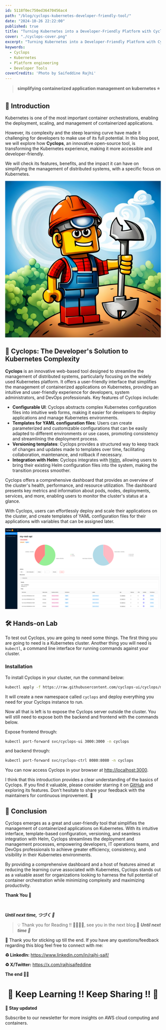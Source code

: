 ```yaml
---
id: 5118f0ec750ed36470456ac4
path: "/blog/cyclops-kubernetes-developer-friendly-tool/"
date: "2024-10-26 22:22:00"
published: true
title: "Turning Kubernetes into a Developer-Friendly Platform with Cyclops ⛵️"
cover: "./cyclops-cover.png"
excerpt: "Turning Kubernetes into a Developer-Friendly Platform with Cyclops."
keywords:
  - Cyclops
  - Kubernetes
  - Platform engineering
  - Developer Tools
coverCredits: 'Photo by Saifeddine Rajhi'
---
```


> **simplifying containerized application management on kubernetes ⭐️**

## 📌 Introduction

Kubernetes is one of the most important container orchestrations, enabling the deployment, scaling, and management of containerized applications.

However, its complexity and the steep learning curve have made it challenging for developers to make use of its full potential. In this blog post, we will explore how **Cyclops**, an innovative open-source tool, is transforming the Kubernetes experience, making it more accessible and developer-friendly.

We will check its features, benefits, and the impact it can have on simplifying the management of distributed systems, with a specific focus on Kubernetes.

![Cyclops](./cyclops.png)

## 🚧 Cyclops: The Developer's Solution to Kubernetes Complexity

**Cyclops** is an innovative web-based tool designed to streamline the management of distributed systems, particularly focusing on the widely used Kubernetes platform. It offers a user-friendly interface that simplifies the management of containerized applications on Kubernetes, providing an intuitive and user-friendly experience for developers, system administrators, and DevOps professionals. Key features of Cyclops include:

- **Configurable UI**: Cyclops abstracts complex Kubernetes configuration files into intuitive web forms, making it easier for developers to deploy applications and manage Kubernetes environments.
- **Templates for YAML configuration files**: Users can create parameterized and customizable configurations that can be easily adapted to different environments or use cases, promoting consistency and streamlining the deployment process.
- **Versioning templates**: Cyclops provides a structured way to keep track of changes and updates made to templates over time, facilitating collaboration, maintenance, and rollback if necessary.
- **Integration with Helm**: Cyclops integrates with [Helm](https://helm.sh/), allowing users to bring their existing Helm configuration files into the system, making the transition process smoother.

Cyclops offers a comprehensive dashboard that provides an overview of the cluster's health, performance, and resource utilization. The dashboard presents key metrics and information about pods, nodes, deployments, services, and more, enabling users to monitor the cluster's status at a glance.

With Cyclops, users can effortlessly deploy and scale their applications on the cluster, and create templates of YAML configuration files for their applications with variables that can be assigned later.

![UI](./ui.png)

## 🛠️ Hands-on Lab

To test out Cyclops, you are going to need some things. The first thing you are going to need is a Kubernetes cluster. Another thing you will need is `kubectl`, a command line interface for running commands against your cluster.

### Installation

To install Cyclops in your cluster, run the command below:

```sh
kubectl apply -f https://raw.githubusercontent.com/cyclops-ui/cyclops/main/install/cyclops-install.yaml
```

It will create a new namespace called `cyclops` and deploy everything you need for your Cyclops instance to run.

Now all that is left is to expose the Cyclops server outside the cluster. You will still need to expose both the backend and frontend with the commands below.

Expose frontend through:

```sh
kubectl port-forward svc/cyclops-ui 3000:3000 -n cyclops
```

and backend through:

```sh
kubectl port-forward svc/cyclops-ctrl 8080:8080 -n cyclops
```

You can now access Cyclops in your browser at [http://localhost:3000](http://localhost:3000).

I think that this introduction provides a clear understanding of the basics of Cyclops. If you find it valuable, please consider starring it on [GitHub](https://github.com/cyclops-ui/cyclops) and exploring its features. Don't hesitate to share your feedback with the maintainers for continuous improvement. 🎉

## 🏁 Conclusion

Cyclops emerges as a great and user-friendly tool that simplifies the management of containerized applications on Kubernetes. With its intuitive interface, template-based configuration, versioning, and seamless integration with Helm, Cyclops streamlines the deployment and management processes, empowering developers, IT operations teams, and DevOps professionals to achieve greater efficiency, consistency, and visibility in their Kubernetes environments.

By providing a comprehensive dashboard and a host of features aimed at reducing the learning curve associated with Kubernetes, Cyclops stands out as a valuable asset for organizations looking to harness the full potential of container orchestration while minimizing complexity and maximizing productivity.

**Thank You 🖤**

<br>

**_Until next time, つづく 🎉_**

> 💡 Thank you for Reading !! 🙌🏻😁📃, see you in the next blog.🤘  **_Until next time 🎉_**

🚀 Thank you for sticking up till the end. If you have any questions/feedback regarding this blog feel free to connect with me:

**♻️ LinkedIn:** https://www.linkedin.com/in/rajhi-saif/

**♻️ X/Twitter:** https://x.com/rajhisaifeddine

**The end ✌🏻**

<h1 align="center">🔰 Keep Learning !! Keep Sharing !! 🔰</h1>

**📅 Stay updated**

Subscribe to our newsletter for more insights on AWS cloud computing and containers.
